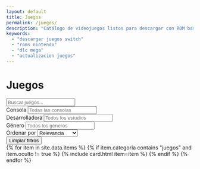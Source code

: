 ```yaml
---
layout: default
title: Juegos
permalink: /juegos/
description: "Catálogo de videojuegos listos para descargar con ROM base, actualizaciones y DLC en Mega, MediaFire y Google Drive."
keywords:
  - "descargar juegos switch"
  - "roms nintendo"
  - "dlc mega"
  - "actualizacion juegos"
---
```


<h1>Juegos</h1>
<div class="search"><input id="q" type="search" placeholder="Buscar juegos..."></div>

<section class="filters" id="game-filters" aria-label="Filtrar catálogo de juegos">
  <div class="filter-group">
    <label for="filter-console">Consola</label>
    <input id="filter-console" class="filter-combobox" type="search" list="filter-console-options" autocomplete="off" placeholder="Todas las consolas">
    <datalist id="filter-console-options"></datalist>
  </div>
  <div class="filter-group">
    <label for="filter-developer">Desarrolladora</label>
    <input id="filter-developer" class="filter-combobox" type="search" list="filter-developer-options" autocomplete="off" placeholder="Todos los estudios">
    <datalist id="filter-developer-options"></datalist>
  </div>
  <div class="filter-group">
    <label for="filter-genre">Género</label>
    <input id="filter-genre" class="filter-combobox" type="search" list="filter-genre-options" autocomplete="off" placeholder="Todos los géneros">
    <datalist id="filter-genre-options"></datalist>
  </div>
  <div class="filter-group filter-group-small">
    <label for="filter-sort">Ordenar por</label>
    <select id="filter-sort">
      <option value="relevance">Relevancia</option>
      <option value="searches">Más buscados</option>
      <option value="new">Novedades</option>
    </select>
  </div>
  <div class="filter-actions">
    <button class="btn alt" type="button" id="filter-reset">Limpiar filtros</button>
  </div>
</section>

<div id="items" class="grid">
  {% for item in site.data.items %}
    {% if item.categoria contains "juegos" and item.oculto != true %}
      {% include card.html item=item %}
    {% endif %}
  {% endfor %}
</div>
<p class="catalog-empty" data-empty hidden>No encontramos coincidencias para tu búsqueda. Ajusta los filtros o prueba con otro término.</p>
